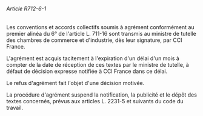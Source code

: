 ###### Article R712-6-1

Les conventions et accords collectifs soumis à agrément conformément au premier alinéa du 6° de l'article L. 711-16 sont transmis au ministre de tutelle des chambres de commerce et d'industrie, dès leur signature, par CCI France.

L'agrément est acquis tacitement à l'expiration d'un délai d'un mois à compter de la date de réception de ces textes par le ministre de tutelle, à défaut de décision expresse notifiée à CCI France dans ce délai.

Le refus d'agrément fait l'objet d'une décision motivée.

La procédure d'agrément suspend la notification, la publicité et le dépôt des textes concernés, prévus aux articles L. 2231-5 et suivants du code du travail.


